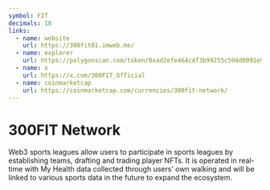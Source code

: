 ```yaml
---
symbol: FIT
decimals: 18
links:
  - name: website
    url: https://300fit01.imweb.me/
  - name: explorer
    url: https://polygonscan.com/token/0xad2efe464c4f3b99255c594d0091e938d3bcdf97
  - name: x
    url: https://x.com/300FIT_Official
  - name: coinmarketcap
    url: https://coinmarketcap.com/currencies/300fit-network/
---
```


# 300FIT Network

Web3 sports leagues allow users to participate in sports leagues by establishing teams, drafting and trading player NFTs. It is operated in real-time with My Health data collected through users’ own walking and will be linked to various sports data in the future to expand the ecosystem.
